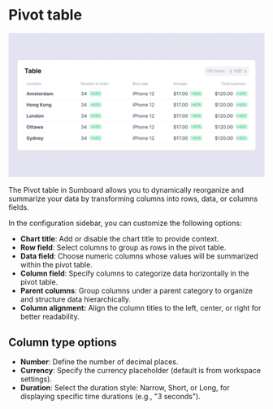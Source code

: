# Pivot table

![Pivot table chart](/charts/table/table.jpg)

The Pivot table in Sumboard allows you to dynamically reorganize and summarize your data by transforming columns into rows, data, or columns fields.

In the configuration sidebar, you can customize the following options:
- **Chart title**: Add or disable the chart title to provide context.
- **Row field**: Select columns to group as rows in the pivot table.
- **Data field**: Choose numeric columns whose values will be summarized within the pivot table.
- **Column field**: Specify columns to categorize data horizontally in the pivot table.
- **Parent columns**: Group columns under a parent category to organize and structure data hierarchically.
- **Column alignment:** Align the column titles to the left, center, or right for better readability.

## Column type options
  - **Number**: Define the number of decimal places.
  - **Currency**: Specify the currency placeholder (default is from workspace settings).
  - **Duration**: Select the duration style: Narrow, Short, or Long, for displaying specific time durations (e.g., "3 seconds").